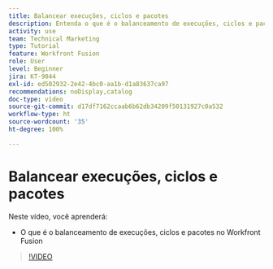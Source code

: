 ```yaml
---
title: Balancear execuções, ciclos e pacotes
description: Entenda o que é o balanceamento de execuções, ciclos e pacotes no [!DNL Adobe Workfront Fusion].
activity: use
team: Technical Marketing
type: Tutorial
feature: Workfront Fusion
role: User
level: Beginner
jira: KT-9044
exl-id: ed502932-2e42-4bc0-aa1b-d1a83637ca97
recommendations: noDisplay,catalog
doc-type: video
source-git-commit: d17df7162ccaab6b62db34209f50131927c0a532
workflow-type: ht
source-wordcount: '35'
ht-degree: 100%

---
```


# Balancear execuções, ciclos e pacotes

Neste vídeo, você aprenderá:

* O que é o balanceamento de execuções, ciclos e pacotes no Workfront Fusion

>[!VIDEO](https://video.tv.adobe.com/v/335285/?quality=12&learn=on&enablevpops)

